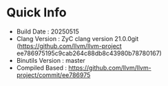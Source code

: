 # Quick Info
* Build Date : 20250515
* Clang Version : ZyC clang version 21.0.0git (https://github.com/llvm/llvm-project ee786975195c9cab264c88db8c43980b78780167)
* Binutils Version : master
* Compiled Based : https://github.com/llvm/llvm-project/commit/ee786975

